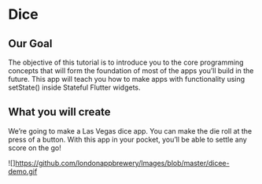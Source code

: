 # Dice 
## Our Goal
The objective of this tutorial is to introduce you to the core programming concepts that will form the foundation of most of the apps you’ll build in the future. This app will teach you how to make apps with functionality using setState() inside Stateful Flutter widgets.

## What you will create
We’re going to make a Las Vegas dice app. You can make the die roll at the press of a button. With this app in your pocket, you’ll be able to settle any score on the go!

![]https://github.com/londonappbrewery/Images/blob/master/dicee-demo.gif
